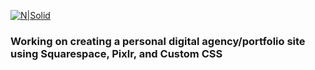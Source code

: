 [![N|Solid](https://pbs.twimg.com/media/DdzrPD4U0AAhZKW.jpg)](https://digitalcpr.net)
### Working on creating a personal digital agency/portfolio site using Squarespace, Pixlr, and Custom CSS
